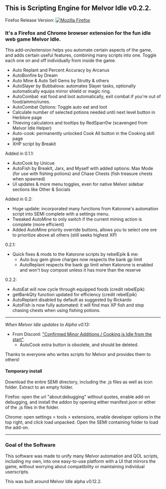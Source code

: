 ## This is Scripting Engine for Melvor Idle v0.2.2.
Firefox Release Version: [![Mozilla Firefox](https://img.shields.io/amo/v/scripting-engine-melvor-idle?label=Scripting%20Engine%20for%20Melvor%20Idle%3A%20Firefox%20Add-on&logo=Mozilla%20Firefox)](https://addons.mozilla.org/en-US/firefox/addon/scripting-engine-melvor-idle/)
### It's a Firefox and Chrome browser extension for the fun idle web game Melvor Idle. 
This add-on/extension helps you automate certain aspects of the game, and adds certain useful features, combining many scripts into one. Toggle each one on and off individually from inside the game.
* Auto Replant and Percent Accuracy by Arcanus
* AutoBonfire by Dream
* Auto Mine & Auto Sell Gems by Strutty & others
* AutoSlayer by Bubbalova: automates Slayer tasks, optionally automatically equips mirror shield or magic ring.
* AutoCombat: eat food and loot automatically, exit combat if you're out of food/ammo/runes.
* AutoCombat Options: Toggle auto eat and loot
* Calculate number of selected potions needed until next level button in Herblore page
* Thieving calculators and tooltips by RedSparr0w (scavenged from Melvor Idle Helper)
* Auto-cook: permanently unlocked Cook All button in the Cooking skill page
* XHP script by Breakit

Added in 0.1.1:
* AutoCook by Unicue
* AutoFish by BreakIt, Jarx, and Myself with added options: Max Mode (for use with fishing potions) and Chase Chests (fish treasure chests when spawned)
* UI updates & more menu toggles, even for native Melvor sidebar sections like Other & Socials

Added in 0.2:
* Huge update: incorporated many functions from Katorone's automation script into SEMI complete with a settings menu.
* Tweaked AutoMine to only switch if the current mining action is complete (more efficient)
* Added AutoMine priority override buttons, allows you to select one ore to prioritize above all others (still seeks highest XP)

0.2.1:
* Quick fixes & mods to the Katorone scripts by rebelEpik & me:
    * Auto buy gem glove charges now respects the bank gp limit
    * AutoReplant respects the bank gp limit when Katorone is enabled and won't buy compost unless it has more than the reserve

0.2.2:
* AutoEat will now cycle through equipped foods (credit rebelEpik)
* getBankQty function updated for efficiency (credit rebelEpik)
* AutoReplant disabled by default as suggested by Rickardo
* AutoFish is now fully automated: it will find max XP fish and stop chasing chests when using fishing potions.

***

*When Melvor Idle updates to Alpha v0.13:*
* From Discord: ["Confirmed Minor Additions / Cooking is Idle from the start"](https://discordapp.com/channels/625838709203271680/670966404433969172/670969351821590558)
    * AutoCook extra button is obsolete, and should be deleted.

Thanks to everyone who writes scripts for Melvor and provides them to others!

#### Temporary install

Download the entire SEMI directory, including the .js files as well as icon folder. Extract to an empty folder.

Firefox: open the url "about:debugging" without quotes, enable add-on debugging, and install the addon by opening either manifest.json or either of the .js files in the folder.

Chrome: open settings > tools > extensions, enable developer options in the top right, and click load unpacked. Open the SEMI containing folder to load the add-on.

***

### Goal of the Software
This software was made to unify many Melvor automation and QOL scripts, including my own, into one easy-to-use platform with a UI that mirrors the game, without worrying about compatibility or maintaining individual userscripts.

This was built around Melvor Idle alpha v0.12.2.
